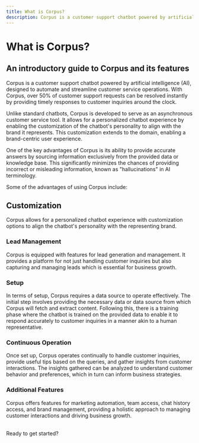 ```yaml
---
title: What is Corpus?
description: Corpus is a customer support chatbot powered by artificial intelligence (AI), designed to automate and streamline customer service operations.
---
```


# What is Corpus? 

## An introductory guide to Corpus and its features

Corpus is a customer support chatbot powered by artificial intelligence (AI), designed to automate and streamline customer service operations. With Corpus, over 50% of customer support requests can be resolved instantly by providing timely responses to customer inquiries around the clock.

Unlike standard chatbots, Corpus is developed to serve as an asynchronous customer service tool. It allows for a personalized chatbot experience by enabling the customization of the chatbot's personality to align with the brand it represents. This customization extends to the domain, enabling a brand-centric user experience.

One of the key advantages of Corpus is its ability to provide accurate answers by sourcing information exclusively from the provided data or knowledge base. This significantly minimizes the chances of providing incorrect or misleading information, known as "hallucinations" in AI terminology.

Some of the advantages of using Corpus include:

## Customization
Corpus allows for a personalized chatbot experience with customization options to align the chatbot's personality with the representing brand.

### Lead Management
Corpus is equipped with features for lead generation and management. It provides a platform for not just handling customer inquiries but also capturing and managing leads which is essential for business growth.

### Setup
In terms of setup, Corpus requires a data source to operate effectively. The initial step involves providing the necessary data or data source from which Corpus will fetch and extract content. Following this, there is a training phase where the chatbot is trained on the provided data to enable it to respond accurately to customer inquiries in a manner akin to a human representative.

### Continuous Operation
Once set up, Corpus operates continually to handle customer inquiries, provide useful tips based on the queries, and gather insights from customer interactions. The insights gathered can be analyzed to understand customer behavior and preferences, which in turn can inform business strategies.

### Additional Features
Corpus offers features for marketing automation, team access, chat history access, and brand management, providing a holistic approach to managing customer interactions and driving business growth.

<br>
Ready to get started?
